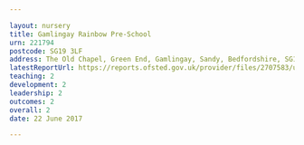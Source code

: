 ```yaml
---

layout: nursery
title: Gamlingay Rainbow Pre-School
urn: 221794
postcode: SG19 3LF
address: The Old Chapel, Green End, Gamlingay, Sandy, Bedfordshire, SG19 3LF
latestReportUrl: https://reports.ofsted.gov.uk/provider/files/2707583/urn/221794.pdf
teaching: 2
development: 2
leadership: 2
outcomes: 2
overall: 2
date: 22 June 2017

---
```


